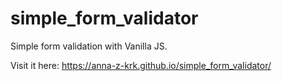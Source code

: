 # simple_form_validator
Simple form validation with Vanilla JS.

Visit it here: https://anna-z-krk.github.io/simple_form_validator/
